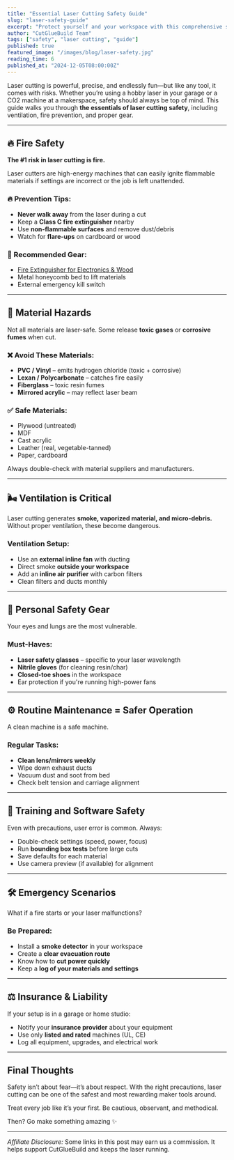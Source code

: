 ```yaml
---
title: "Essential Laser Cutting Safety Guide"
slug: "laser-safety-guide"
excerpt: "Protect yourself and your workspace with this comprehensive safety guide for laser cutting. Learn about ventilation, fire risks, materials to avoid, and critical do’s and don’ts."
author: "CutGlueBuild Team"
tags: ["safety", "laser cutting", "guide"]
published: true
featured_image: "/images/blog/laser-safety.jpg"
reading_time: 6
published_at: "2024-12-05T08:00:00Z"
---
```


Laser cutting is powerful, precise, and endlessly fun—but like any tool, it comes with risks. Whether you’re using a hobby laser in your garage or a CO2 machine at a makerspace, safety should always be top of mind. This guide walks you through **the essentials of laser cutting safety**, including ventilation, fire prevention, and proper gear.

---

## 🔥 Fire Safety

**The #1 risk in laser cutting is fire.**

Laser cutters are high-energy machines that can easily ignite flammable materials if settings are incorrect or the job is left unattended.

### 🔥 Prevention Tips:

- **Never walk away** from the laser during a cut
- Keep a **Class C fire extinguisher** nearby
- Use **non-flammable surfaces** and remove dust/debris
- Watch for **flare-ups** on cardboard or wood

### 🧯 Recommended Gear:

- [Fire Extinguisher for Electronics & Wood](https://amazon.com/dp/B07QKXM8YZ?tag=cutgluebuild-20)
- Metal honeycomb bed to lift materials
- External emergency kill switch

---

## 🧪 Material Hazards

Not all materials are laser-safe. Some release **toxic gases** or **corrosive fumes** when cut.

### ❌ Avoid These Materials:

- **PVC / Vinyl** – emits hydrogen chloride (toxic + corrosive)
- **Lexan / Polycarbonate** – catches fire easily
- **Fiberglass** – toxic resin fumes
- **Mirrored acrylic** – may reflect laser beam

### ✅ Safe Materials:

- Plywood (untreated)
- MDF
- Cast acrylic
- Leather (real, vegetable-tanned)
- Paper, cardboard

Always double-check with material suppliers and manufacturers.

---

## 🌬️ Ventilation is Critical

Laser cutting generates **smoke, vaporized material, and micro-debris.** Without proper ventilation, these become dangerous.

### Ventilation Setup:

- Use an **external inline fan** with ducting
- Direct smoke **outside your workspace**
- Add an **inline air purifier** with carbon filters
- Clean filters and ducts monthly

---

## 🧤 Personal Safety Gear

Your eyes and lungs are the most vulnerable.

### Must-Haves:

- **Laser safety glasses** – specific to your laser wavelength
- **Nitrile gloves** (for cleaning resin/char)
- **Closed-toe shoes** in the workspace
- Ear protection if you're running high-power fans

---

## ⚙️ Routine Maintenance = Safer Operation

A clean machine is a safe machine.

### Regular Tasks:

- **Clean lens/mirrors weekly**
- Wipe down exhaust ducts
- Vacuum dust and soot from bed
- Check belt tension and carriage alignment

---

## 🧠 Training and Software Safety

Even with precautions, user error is common. Always:

- Double-check settings (speed, power, focus)
- Run **bounding box tests** before large cuts
- Save defaults for each material
- Use camera preview (if available) for alignment

---

## 🛠️ Emergency Scenarios

What if a fire starts or your laser malfunctions?

### Be Prepared:

- Install a **smoke detector** in your workspace
- Create a **clear evacuation route**
- Know how to **cut power quickly**
- Keep a **log of your materials and settings**

---

## ⚖️ Insurance & Liability

If your setup is in a garage or home studio:

- Notify your **insurance provider** about your equipment
- Use only **listed and rated** machines (UL, CE)
- Log all equipment, upgrades, and electrical work

---

## Final Thoughts

Safety isn’t about fear—it’s about respect. With the right precautions, laser cutting can be one of the safest and most rewarding maker tools around.

Treat every job like it’s your first. Be cautious, observant, and methodical.

Then? Go make something amazing ✨

---

*Affiliate Disclosure:* Some links in this post may earn us a commission. It helps support CutGlueBuild and keeps the laser running.
